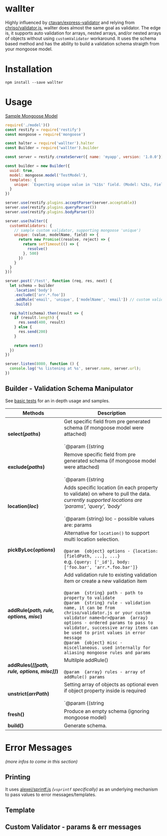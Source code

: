 # wallter
Highly influenced by [ctavan/express-validator](https://github.com/ctavan/express-validator) and relying from [chriso/validator.js](https://github.com/chriso/validator.js), wallter does almost the same goal as validator. The edge is, it supports auto validation for arrays, nested arrays, and/or nested arrays of objects without using `customValidator` workaround. It uses the schema based method and has the ability to build a validation schema straigth from your mongoose model.

# Installation

`npm install --save wallter`

# Usage
[Sample Mongoose Model](https://github.com/edgracilla/wallter/blob/master/test/models/basic.model.js)

```js
require('./model')()
const restify = require('restify')
const mongoose = require('mongoose')

const halter = require('wallter').halter
const Builder = require('wallter').builder

const server = restify.createServer({ name: 'myapp', version: '1.0.0'});

const builder = new Builder({
  uuid: true,
  model: mongoose.model('TestModel'),
  templates: {
    unique: `Expecting unique value in '%1$s' field. (Model: %2$s, Field: %3$s)`
  }
})

server.use(restify.plugins.acceptParser(server.acceptable))
server.use(restify.plugins.queryParser())
server.use(restify.plugins.bodyParser())

server.use(halter({
  customValidators: {
    // sample custom validator, supporting mongoose 'unique')
    unique: (value, modelName, field) => {
      return new Promise((resolve, reject) => {
        return setTimeout(() => {
          resolve()
        }, 500)
      })
    }
  }
}))

server.post('/test', function (req, res, next) {
  let schema = builder
    .location('body')
    .exclude(['arr.*.foo'])
    .addRule('email', 'unique', ['modelName', 'email']) // custom validator above
    .build()

  req.halt(schema).then(result => {
    if (result.length) {
      res.send(400, result)
    } else {
      res.send(200)
    }
    
    return next()
  })
})

server.listen(8080, function () {
  console.log('%s listening at %s', server.name, server.url);
})
```

## Builder - Validation Schema Manipulator
See [basic tests](https://github.com/edgracilla/wallter/blob/master/test/builder/basic.test.js) for an in depth usage and samples.

Methods                                        | Description
----------------------------------------------- | --------------------------------------
**select(*paths*)**                             | Get specific field from pre generated schema (if mongoose model were attached)<br><br>`@param  {(string|string[])}  paths - path to property to validate`<br>`@return {self} - returned self for chaining`
**exclude(*paths*)**                            | Remove specific field from pre generated schema (if mongoose model were attached)<br><br>`@param  {(string|string[])}  paths - path to property to validate`<br>`@return {self} - returned self for chaining`
**location(*loc*)**                             | Adds specific location (in each property to validate) on where to pull the data. *currently supported locations are 'params', 'query', 'body'*<br><br>`@param  {string} loc - possible values are: params|query|body`
**pickByLoc(*options*)**                        | Alternative for `location()` to support multi location selection. <br><br>`@param  {object} options - {location: [fieldPath, ...], ...}`<br>e.g. `{query: ['_id'], body: ['foo.bar', 'arr.*.foo.bar']}` 
**addRule(*path, rule, options, misc*)**        | Add validation rule to existing validation item or create a new validation item<br><br>`@param  {string} path - path to property to validate`<br>`@param  {string} rule - validation name, it can be from chriso/validator.js or your custom validator name<br>@param  {array} options - ordered params to pass to validator, successive array items can be used to print values in error message`<br>`@param  {object} misc - miscellaneous. used internally for aliasing mongoose rules and params`
**addRules(*[[path, rule, options, misc]]*)**   | Multilple addRule()<br><br>`@param  {array} rules - array of addRule() params`
**unstrict(*arrPath*)**                         | Setting array of objects as optional even if object property inside is required<br><br>`@param  {(string|string[])} arrPath - path to property`
**fresh()**                                     | Produce an empty schema (ignoring mongoose model)
**build()**                                     | Generate schema.

# Error Messages
*(more infos to come in this section)*
## Printing
It uses [alexei/sprintf.js](https://github.com/alexei/sprintf.js) *(`vsprintf` specifically)* as an underlying mechanism to pass values to error messages/templates.

## Template

## Custom Validator - params & err messages
